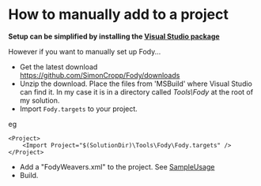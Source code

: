 # How to manually add to a project

**Setup can be simplified by installing the [Visual Studio package](http://visualstudiogallery.msdn.microsoft.com/074a2a26-d034-46f1-8fe1-0da97265eb7a)**


However if you want to manually set up Fody...

  * Get the latest download https://github.com/SimonCropp/Fody/downloads
  * Unzip the download. Place the files from 'MSBuild' where Visual Studio can find it. In my case it is in a directory called _Tools\Fody_ at the root of my solution. 
  * Import `Fody.targets` to your project.

eg  

    <Project>     
        <Import Project="$(SolutionDir)\Tools\Fody\Fody.targets" />
    </Project>
  
  * Add a "FodyWeavers.xml" to the project. See [SampleUsage](SampleUsage)
  * Build. 